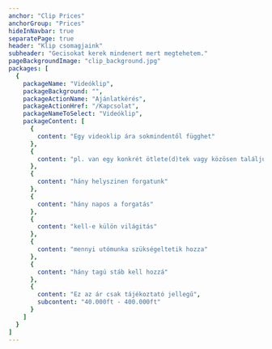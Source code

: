 ```yaml
---
anchor: "Clip Prices"
anchorGroup: "Prices"
hideInNavbar: true
separatePage: true
header: "Klip csomagjaink"
subheader: "Gecisokat kerek mindenert mert megtehetem."
pageBackgroundImage: "clip_background.jpg"
packages: [
  {
    packageName: "Videóklip",
    packageBackground: "",
    packageActionName: "Ajánlatkérés",
    packageActionHref: "/Kapcsolat",
    packageNameToSelect: "Videóklip",
    packageContent: [
      {
        content: "Egy videoklip ára sokmindentől függhet"
      },
      {
        content: "pl. van egy konkrét ötlete(d)tek vagy közösen találjuk ki"
      },
      {
        content: "hány helyszinen forgatunk"
      },
      {
        content: "hány napos a forgatás"
      },
      {
        content: "kell-e külön világitás"
      },
      {
        content: "mennyi utómunka szükségeltetik hozza"
      },
      {
        content: "hány tagú stáb kell hozzá"
      },
      {
        content: "Ez az ár csak tájékoztató jellegű",
        subcontent: "40.000ft - 400.000ft"
      }
    ]
  }
]
---
```

